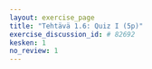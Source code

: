 ```yaml
---
layout: exercise_page
title: "Tehtävä 1.6: Quiz I (5p)"
exercise_discussion_id: # 82692
kesken: 1
no_review: 1
---
```



